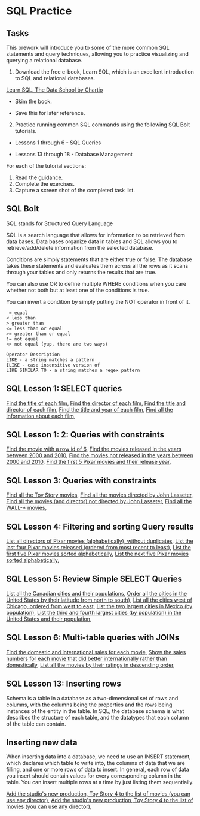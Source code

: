 # SQL Practice

## Tasks

This prework will introduce you to some of the more common SQL statements and query techniques, allowing you to practice visualizing and querying a relational database.

1. Download the free e-book, Learn SQL, which is an excellent introduction to SQL and relational databases.

[Learn SQL. The Data School by Chartio](https://drive.google.com/file/d/11PSj53qx-rUGF8mThyHIevYkuQKb0zlL/view?usp=sharing)


* Skim the book.

* Save this for later reference.

2. Practice running common SQL commands using the following SQL Bolt tutorials.

* Lessons 1 through 6 - SQL Queries

* Lessons 13 through 18 - Database Management

For each of the tutorial sections:

1. Read the guidance.
2. Complete the exercises.
3. Capture a screen shot of the completed task list.

## SQL Bolt

SQL stands for Structured Query Language

SQL is a search language that allows for information to be retrieved from data bases. Data bases organize data in tables and SQL allows you to retrieve/add/delete information from the selected database.

Conditions are simply statements that are either true or false. The database takes these statements and evaluates them across all the rows as it scans through your tables and only returns the results that are true.

You can also use OR to define multiple WHERE conditions when you care whether not both but at least one of the conditions is true.

You can invert a condition by simply putting the NOT operator in front of it.

``` Operator  Description
 = equal 
< less than 
> greater than 
<= less than or equal 
>= greater than or equal 
!= not equal 
<> not equal (yup, there are two ways)

Operator Description 
LIKE - a string matches a pattern 
ILIKE - case insensitive version of 
LIKE SIMILAR TO - a string matches a regex pattern
```

## SQL Lesson 1: SELECT queries

[Find the title of each film](img/sql-bolt-ex1-title.jpg),
[Find the director of each film](img/sql-bolt-ex1-director.jpg),
[Find the title and director of each film](img/sql-bolt-ex1-title-director.jpg),
[Find the title and year of each film](img/sql-bolt-ex1-title-year.jpg),
[Find all the information about each film](img/sql-bolt-ex1-all.jpg),

## SQL Lesson 1:  2: Queries with constraints

[Find the movie with a row id of 6](img/sql-bolt-ex2-id.jpg),
[Find the movies released in the years between 2000 and 2010](img/sql-bolt-ex2-between.jpg),
[Find the movies not released in the years between 2000 and 2010](img/sql-bolt-ex2-not-between.jpg),
[Find the first 5 Pixar movies and their release year](img/sql-bolt-ex2-5-pixar.jpg),

## SQL Lesson 3: Queries with constraints

[Find all the Toy Story movies](img/sql-bolt-ex3-constraint1.jpg),
[Find all the movies directed by John Lasseter](img/sql-bolt-ex3-constraint2.jpg),
[Find all the movies (and director) not directed by John Lasseter](img/sql-bolt-ex3-constraint3.jpg),
[Find all the WALL-* movies](img/sql-bolt-ex3-constraint4.jpg),

## SQL Lesson 4: Filtering and sorting Query results

[List all directors of Pixar movies (alphabetically), without duplicates](img/sql-bolt-ex4-filter-sorting1.jpg),
[List the last four Pixar movies released (ordered from most recent to least)](img/sql-bolt-ex4-filter-sorting2.jpg),
[List the first five Pixar movies sorted alphabetically](img/sql-bolt-ex4-filter-sorting3.jpg),
[List the next five Pixar movies sorted alphabetically](img/sql-bolt-ex4-filter-sorting4.jpg),

## SQL Lesson 5: Review Simple SELECT Queries

[List all the Canadian cities and their populations](img/sql-bolt-ex5-select-review1.jpg),
[Order all the cities in the United States by their latitude from north to south)](img/sql-bolt-ex5-select-review2.jpg),
[List all the cities west of Chicago, ordered from west to east](img/sql-bolt-ex5-select-review3.jpg),
[List the two largest cities in Mexico (by population)](img/sql-bolt-ex5-select-review4.jpg),
[List the third and fourth largest cities (by population) in the United States and their population](img/sql-bolt-ex5-select-review5.jpg),

## SQL Lesson 6: Multi-table queries with JOINs

[Find the domestic and international sales for each movie](img/sql-bolt-ex6-joins1.jpg),
[Show the sales numbers for each movie that did better internationally rather than domestically](img/sql-bolt-ex6-joins2.jpg),
[List all the movies by their ratings in descending order](img/sql-bolt-ex6-joins3.jpg),

## SQL Lesson 13: Inserting rows

Schema is a table in a database as a two-dimensional set of rows and columns, with the columns being the properties and the rows being instances of the entity in the table. In SQL, the database schema is what describes the structure of each table, and the datatypes that each column of the table can contain.

## Inserting new data

When inserting data into a database, we need to use an INSERT statement, which declares which table to write into, the columns of data that we are filling, and one or more rows of data to insert. In general, each row of data you insert should contain values for every corresponding column in the table. You can insert multiple rows at a time by just listing them sequentially.

[Add the studio's new production, Toy Story 4 to the list of movies (you can use any director)](img/sql-bolt-ex13-insert1.jpg),
[Add the studio's new production, Toy Story 4 to the list of movies (you can use any director)](img/sql-bolt-ex13-insert2.jpg),

